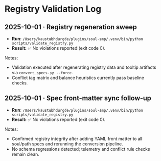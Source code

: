 # Registry Validation Log

## 2025-10-01 · Registry regeneration sweep

- **Run:** `/Users/kaustubhdurgde/plugins/soul-smp/.venv/bin/python scripts/validate_registry.py`
- **Result:** ✅ No violations reported (exit code 0).

Notes:
- Validation executed after regenerating registry data and tooltip artifacts via `convert_specs.py --force`.
- Conflict tag matrix and balance heuristics currently pass baseline checks.

## 2025-10-01 · Spec front-matter sync follow-up

- **Run:** `/Users/kaustubhdurgde/plugins/soul-smp/.venv/bin/python scripts/validate_registry.py`
- **Result:** ✅ No violations reported (exit code 0).

Notes:
- Confirmed registry integrity after adding YAML front matter to all soul/path specs and rerunning the conversion pipeline.
- No schema regressions detected; telemetry and conflict rule checks remain clean.
